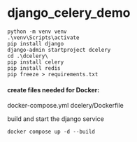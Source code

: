 # django_celery_demo

```shell
python -m venv venv
.\venv\Scripts\activate
pip install django
django-admin startproject dcelery
cd .\dcelery\
pip install celery
pip install redis
pip freeze > requirements.txt
```
#### create files needed for Docker:
docker-compose.yml
dcelery/Dockerfile

build and start the django service
```shell
docker compose up -d --build
```
